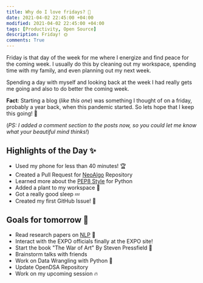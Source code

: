 ```yaml
---
title: Why do I love fridays? 🌙
date: 2021-04-02 22:45:00 +04:00
modified: 2021-04-02 22:45:00 +04:00
tags: [Productivity, Open Source]
description: Friday! 🌞
comments: True
---
```


Friday is that day of the week for me where I energize and find peace for the coming week. I usually do this by cleaning out my workspace, spending time with my family, and even planning out my next week.

Spending a day with myself and looking back at the week I had really gets me going and also to do better the coming week.

**Fact**: Starting a blog (_like this one_) was something I thought of on a friday, probably a year back, when this pandemic started. So lets hope that I keep this going! 💯

(*PS: I added a comment section to the posts now, so you could let me know what your beautiful mind thinks!*)

## Highlights of the Day ✨
- Used my phone for less than 40 minutes! 🏆
- Created a Pull Request for [NeoAlgo](https://github.com/TesseractCoding/NeoAlgo) Repository
- Learned more about the [PEP8 Style](https://www.python.org/dev/peps/pep-0008/) for Python
- Added a plant to my workspace 🌻
- Got a really good sleep 💤
- Created my first GitHub Issue! 🦄

## Goals for tomorrow 📝
- Read research papers on [NLP](https://en.wikipedia.org/wiki/Natural_language_processing) 📄
- Interact with the EXPO officials finally at the EXPO site!
- Start the book "The War of Art" By Steven Pressfield 📖
- Brainstorm talks with friends
- Work on Data Wrangling with Python 🐍
- Update OpenDSA Repository
- Work on my upcoming session 🔥
